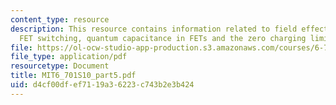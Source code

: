 ```yaml
---
content_type: resource
description: This resource contains information related to field effect transistors,
  FET switching, quantum capacitance in FETs and the zero charging limit.
file: https://ol-ocw-studio-app-production.s3.amazonaws.com/courses/6-701-introduction-to-nanoelectronics-spring-2010/d4cf00dfef7119a36223c743b2e3b424_MIT6_701S10_part5.pdf
file_type: application/pdf
resourcetype: Document
title: MIT6_701S10_part5.pdf
uid: d4cf00df-ef71-19a3-6223-c743b2e3b424
---
```

